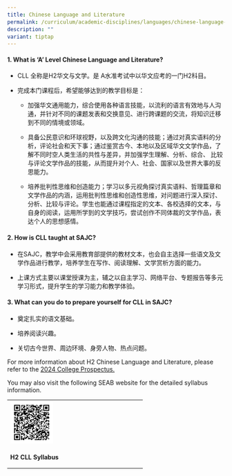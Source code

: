 ```yaml
---
title: Chinese Language and Literature
permalink: /curriculum/academic-disciplines/languages/chinese-language-and-literature/
description: ""
variant: tiptap
---
```

<h4><strong>1. What is ‘A’ Level Chinese Language and Literature?</strong></h4><ul data-tight="true" class="tight"><li><p>CLL 全称是H2华文与文学。是 A水准考试中以华文应考的一门H2科目。</p></li><li><p>完成本门课程后，希望能够达到的教学目标是：</p><ul data-tight="true" class="tight"><li><p>加强华文通用能力，综合使用各种语言技能，以流利的语言有效地与人沟通，并针对不同的课题发表和交换意见、进行跨课题的交流，将知识迁移到不同的情境或领域。</p></li><li><p>具备公民意识和环球视野，以及跨文化沟通的技能；通过对真实语料的分析，评论社会和天下事；通过鉴赏古今、本地以及区域华文文学作品，了解不同时空人类生活的共性与差异，并加强学生理解、分析、综合、 比较与评论文学作品的技能，从而提升对个人、社会、国家以及世界大事的反思能力。</p></li><li><p>培养批判性思维和创造能力；学习以多元视角探讨真实语料、哲理篇章和文学作品的内涵，运用批判性思维和创造性思维，对问题进行深入探讨、分析、比较与评论。学生也能通过课程指定的文本、各校选择的文本，与自身的阅读，运用所学到的文学技巧，尝试创作不同体裁的文学作品，表达个人的思想感情。</p></li></ul></li></ul><h4><strong>2. How is CLL taught at SAJC?</strong></h4><ul data-tight="true" class="tight"><li><p>在SAJC，教学中会采用教育部提供的教材文本，也会自主选择一些语文及文学作品进行教学，培养学生在写作、阅读理解、文学赏析方面的能力。</p></li><li><p>上课方式主要以课堂授课为主，辅之以自主学习、网络平台、专题报告等多元学习形式，提升学生的学习能力和教学体验。</p></li></ul><h4><strong>3. What can you do to prepare yourself for CLL in SAJC?</strong></h4><ul data-tight="true" class="tight"><li><p>奠定扎实的语文基础。</p></li><li><p>培养阅读兴趣。</p></li><li><p>关切古今世界、周边环境、身旁人物、热点问题。</p></li></ul><p></p><p>For more information about H2 Chinese Language and Literature, please refer to the <a href="/files/2024/SAJC_Prospectus_2024.pdf" rel="noopener noreferrer nofollow" target="_blank">2024 College Prospectus.</a></p><p>You may also visit the following SEAB website for the detailed syllabus information.</p><table><tbody><tr><td rowspan="1" colspan="1"><div class="isomer-image-wrapper"><img style="width: 33%;" height="auto" width="100%" src="/images/cll.png"></div></td></tr><tr><td rowspan="1" colspan="1"><p><strong>H2 CLL Syllabus</strong></p></td></tr></tbody></table><p></p>